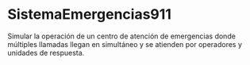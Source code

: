 # SistemaEmergencias911
Simular la operación de un centro de atención de emergencias donde múltiples llamadas llegan en simultáneo y se atienden por operadores y unidades de respuesta.
